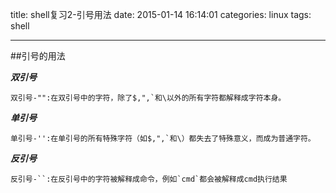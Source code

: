 title: shell复习2-引号用法
date: 2015-01-14 16:14:01
categories: linux
tags: shell

---
##引号的用法

***双引号***

````
双引号-"":在双引号中的字符，除了$,",`和\以外的所有字符都解释成字符本身。
````

***单引号***

````
单引号-'':在单引号的所有特殊字符（如$,",`和\）都失去了特殊意义，而成为普通字符。
````

***反引号***

````
反引号-``:在反引号中的字符被解释成命令，例如`cmd`都会被解释成cmd执行结果
````